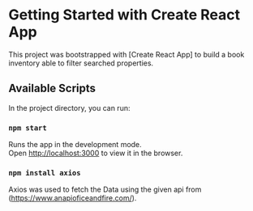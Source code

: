 # Getting Started with Create React App

This project was bootstrapped with [Create React App] to build a book inventory able to filter searched properties.

## Available Scripts

In the project directory, you can run:

### `npm start`

Runs the app in the development mode.\
Open [http://localhost:3000](http://localhost:3000) to view it in the browser.

### `npm install axios` 

Axios was used to fetch the Data using the given api from (https://www.anapioficeandfire.com/).
